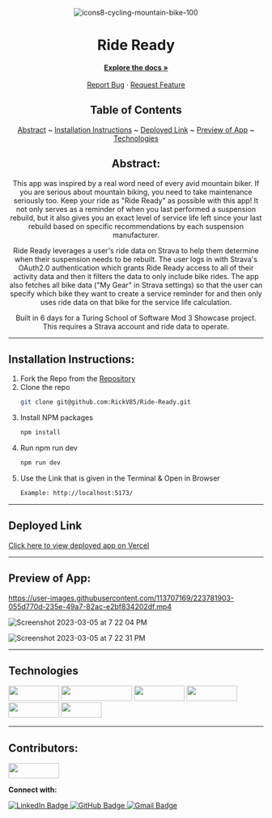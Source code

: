 <div align="center">

![icons8-cycling-mountain-bike-100](https://user-images.githubusercontent.com/113707169/223007343-d004f91f-12fa-4ac5-ae3d-8e943e38426b.png)

  
# Ride Ready
  

</div>

  <p align="center">
    <a href="https://github.com/RickV85/Ride-Ready/"><strong>Explore the docs »</strong></a>
    <br />
    <br />
    <a href="https://github.com/RickV85/Ride-Ready/issues">Report Bug</a>
    ·
    <a href="https://github.com/RickV85/Ride-Ready/issues">Request Feature</a>
  </p>

</div>

<div align="center">

## Table of Contents

[Abstract](#abstract) ~
[Installation Instructions](#installation-instructions) ~
[Deployed Link](#deployed-link) ~
[Preview of App](#preview-of-app) ~
[Technologies](#technologies)

</div>

<div align="center">

## Abstract:

[//]: <> (Briefly describe what you built and its features. What problem is the app solving? How does this application solve that problem?)

This app was inspired by a real word need of every avid mountain biker. If you are serious about mountain biking, you need to take maintenance seriously too. Keep your ride as "Ride Ready" as possible with this app! It not only serves as a reminder of when you last performed a suspension rebuild, but it also gives you an exact level of service life left since your last rebuild based on specific recommendations by each suspension manufacturer.

Ride Ready leverages a user's ride data on Strava to help them determine when their suspension needs to be rebuilt. The user logs in with Strava's OAuth2.0 authentication which grants Ride Ready access to all of their activity data and then it filters the data to only include bike rides. The app also fetches all bike data ("My Gear" in Strava settings) so that the user can specify which bike they want to create a service reminder for and then only uses ride data on that bike for the service life calculation. 

Built in 6 days for a Turing School of Software Mod 3 Showcase project. This requires a Strava account and ride data to operate.
  
</div>

---

## Installation Instructions:

[//]: <> (What steps does a person have to take to get your app cloned down and running?)

1. Fork the Repo from the [Repository](https://github.com/RickV85/Ride-Ready)
2. Clone the repo
   ```sh
   git clone git@github.com:RickV85/Ride-Ready.git
   ```
3. Install NPM packages
   ```sh
   npm install
   ```
4. Run npm run dev
   ```sh
   npm run dev
   ```
5. Use the Link that is given in the Terminal & Open in Browser
   ```sh
   Example: http://localhost:5173/
   ```

---
  
## Deployed Link

[Click here to view deployed app on Vercel](https://ride-ready.vercel.app/)

---

## Preview of App:
[//]: <> (Provide ONE gif or screenshot of your application - choose the "coolest" piece of functionality to show off.)


https://user-images.githubusercontent.com/113707169/223781903-055d770d-235e-49a7-82ac-e2bf834202df.mp4


![Screenshot 2023-03-05 at 7 22 04 PM](https://user-images.githubusercontent.com/113707169/223007379-86eccd56-d739-4edc-bf6c-9713e8abfba4.png)

  
![Screenshot 2023-03-05 at 7 22 31 PM](https://user-images.githubusercontent.com/113707169/223007381-4ac9b181-740d-413a-8adc-ba058d55826b.png)

---

## Technologies

<div>
  <img src="https://img.shields.io/badge/-react-333333?logo=react&style=for-the-badge" width="100" height="30"/>
  <img src="https://img.shields.io/badge/-react%20router-f44250?logo=react%20router&logoColor=white&style=for-the-badge" width="140" height="30"/>
  <img src="https://img.shields.io/badge/-cypress-007780?logo=cypress&logoColor=white&style=for-the-badge" width="100" height="30"/>
  <img src="https://img.shields.io/badge/-CSS3-315780?logo=css3&style=for-the-badge" width="100" height="30"/>
  <img src="https://img.shields.io/badge/-sass-c69?logo=sass&logoColor=white&style=for-the-badge" width="100" height="30"/>  
  <img src="https://img.shields.io/badge/-npm-c12127?logo=npm&logoColor=white&style=for-the-badge" width="80"  height="30"/>
</div>

---

## Contributors:
  
  <img src="https://img.shields.io/badge/-Rick%20Vermeil-3a5311" height="30" width="100">
  <p><strong>Connect with:</strong></p>
  <a href="https://www.linkedin.com/in/rick-vermeil-b93581159/"> 
    <img src="https://img.shields.io/badge/LinkedIn-blue?style=for-the-badge&logo=linkedin&logoColor=white" alt="LinkedIn Badge"/>
  </a>
  <a href="https://github.com/RickV85">
    <img src="https://img.shields.io/badge/-github-black?style=for-the-badge&logo=github&logoColor=white" alt="GitHub Badge">
  </a>
  <a href="mailto: rickv85@gmail.com">
    <img src="https://img.shields.io/badge/-gmail-red?style=for-the-badge&logo=gmail&logoColor=white" alt="Gmail Badge">
  </a>
</div>
